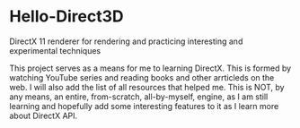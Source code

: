 # Hello-Direct3D
DirectX 11 renderer for rendering and practicing interesting and experimental techniques

This project serves as a means for me to learning DirectX. This is formed by watching YouTube series and reading books and other arrticleds on the web. I will also add the list of all resources that helped me. This is NOT, by any means, an entire, from-scratch, all-by-myself, engine, as I am still learning and hopefully add some interesting features to it as I learn more about DirectX API.
